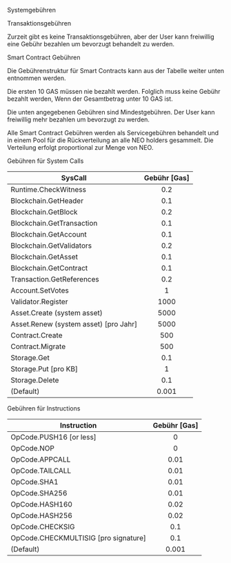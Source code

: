 Systemgebühren

Transaktionsgebühren

Zurzeit gibt es keine Transaktionsgebühren, aber der User kann freiwillig eine Gebühr bezahlen um bevorzugt behandelt zu werden.

Smart Contract Gebühren

Die Gebührenstruktur für Smart Contracts kann aus der Tabelle weiter unten entnommen werden.

Die ersten 10 GAS müssen nie bezahlt werden. Folglich muss keine Gebühr bezahlt werden, Wenn der Gesamtbetrag unter 10 GAS ist.

Die unten angegebenen Gebühren sind Mindestgebühren. Der User kann freiwillig mehr bezahlen um bevorzugt zu werden.

Alle Smart Contract Gebühren werden als Servicegebühren behandelt und in einem Pool für die Rückverteilung an alle NEO holders gesammelt. Die Verteilung erfolgt proportional zur Menge von NEO.

Gebühren für System Calls

| SysCall                               | Gebühr [Gas]  |
|---------------------------------------|:-------------:|
| Runtime.CheckWitness                  | 0.2           |
| Blockchain.GetHeader                  | 0.1           |
| Blockchain.GetBlock                   | 0.2           |
| Blockchain.GetTransaction             | 0.1           |
| Blockchain.GetAccount                 | 0.1           |
| Blockchain.GetValidators              | 0.2           |
| Blockchain.GetAsset                   | 0.1           |
| Blockchain.GetContract                | 0.1           |
| Transaction.GetReferences             | 0.2           |
| Account.SetVotes                      | 1             |
| Validator.Register                    | 1000          |
| Asset.Create (system asset)           | 5000          |
| Asset.Renew (system asset) [pro Jahr] | 5000          |
| Contract.Create                       | 500           |
| Contract.Migrate                      | 500           |
| Storage.Get                           | 0.1           |
| Storage.Put [pro KB]                  | 1             |
| Storage.Delete                        | 0.1           |
| (Default)                             | 0.001         |

Gebühren für Instructions

| Instruction                           | Gebühr [Gas]  |
|---------------------------------------|:-------------:|
| OpCode.PUSH16 [or less]               | 0             |
| OpCode.NOP                            | 0             |
| OpCode.APPCALL                        | 0.01          |
| OpCode.TAILCALL                       | 0.01          |
| OpCode.SHA1                           | 0.01          |
| OpCode.SHA256                         | 0.01          |
| OpCode.HASH160                        | 0.02          |
| OpCode.HASH256                        | 0.02          |
| OpCode.CHECKSIG                       | 0.1           |
| OpCode.CHECKMULTISIG [pro signature]  | 0.1           |
| (Default)                             | 0.001         |

